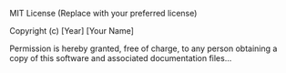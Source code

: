 MIT License
(Replace with your preferred license)

Copyright (c) [Year] [Your Name]

Permission is hereby granted, free of charge, to any person obtaining a copy of this software and associated documentation files...